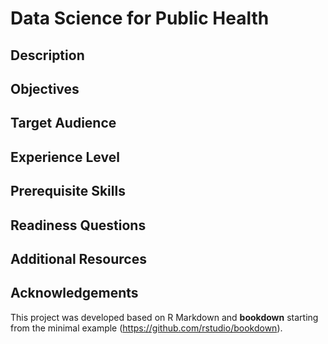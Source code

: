 # Data Science for Public Health

## Description

## Objectives

## Target Audience

## Experience Level

## Prerequisite Skills

## Readiness Questions

## Additional Resources

## Acknowledgements

This project was developed based on R Markdown and **bookdown** starting from the minimal example (https://github.com/rstudio/bookdown).
